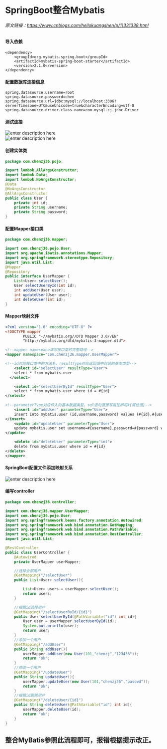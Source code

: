 # SpringBoot整合Mybatis


###### 原文链接：https://www.cnblogs.com/hellokuangshen/p/11331338.html
#### 导入依赖    
```
<dependency>
	<groupId>org.mybatis.spring.boot</groupId>
	<artifactId>mybatis-spring-boot-starter</artifactId>
	<version>2.1.0</version>
</dependency>
```
#### 配置数据库连接信息    
```
spring.datasource.username=root
spring.datasource.password=chen
spring.datasource.url=jdbc:mysql://localhost:3306?serverTimezone=UTC&useUnicode=true&characterEncoding=utf-8
spring.datasource.driver-class-name=com.mysql.cj.jdbc.Driver
```
#### 测试连接        
![enter description here](https://aliyunosschenzj.oss-cn-beijing.aliyuncs.com/aliyunoss/1580824572626.png)        
![enter description here](https://aliyunosschenzj.oss-cn-beijing.aliyuncs.com/aliyunoss/1580824626143.png)        
#### 创建实体类        
```java
package com.chenzj36.pojo;

import lombok.AllArgsConstructor;
import lombok.Data;
import lombok.NoArgsConstructor;
@Data
@NoArgsConstructor
@AllArgsConstructor
public class User {
    private int id;
    private String username;
    private String password;
}
```
#### 配置Mapper接口类    
```java
package com.chenzj36.mapper;

import com.chenzj36.pojo.User;
import org.apache.ibatis.annotations.Mapper;
import org.springframework.stereotype.Repository;
import java.util.List;
@Mapper
@Repository
public interface UserMapper {
    List<User> selectUser();
    User selectUserById(int id);
    int addUser(User user);
    int updateUser(User user);
    int deleteUser(int id);
}
```
#### Mapper映射文件    
```xml
<?xml version="1.0" encoding="UTF-8" ?>
<!DOCTYPE mapper
        PUBLIC "-//mybatis.org//DTD Mapper 3.0//EN"
        "http://mybatis.org/dtd/mybatis-3-mapper.dtd">

<!--mapper namespace填写接口类的完整路径-->
<mapper namespace="com.chenzj36.mapper.UserMapper">

<!--id对应接口类中的方法名，resultType对应返回值中封装的基本类型-->
    <select id="selectUser" resultType="User">
    select * from mybatis.user
  </select>

    <select id="selectUserById" resultType="User">
    select * from mybatis.user where id = #{id}
</select>
    
<!--parameterType对应传入的基本数据类型，sql语句直接写属性即可#{属性值}-->
    <insert id="addUser" parameterType="User">
    insert into mybatis.user (id,username,password) values (#{id},#{username},#{password})
</insert>
    <update id="updateUser" parameterType="User">
    update mybatis.user set username=#{username},password=#{password} where id = #{id}
</update>

    <delete id="deleteUser" parameterType="int">
    delete from mybatis.user where id = #{id}
</delete>
</mapper>
```
#### SpringBoot配置文件添加映射关系            
![enter description here](https://aliyunosschenzj.oss-cn-beijing.aliyuncs.com/aliyunoss/1580825846558.png)
#### 编写controller    
```java
package com.chenzj36.controller;

import com.chenzj36.mapper.UserMapper;
import com.chenzj36.pojo.User;
import org.springframework.beans.factory.annotation.Autowired;
import org.springframework.web.bind.annotation.GetMapping;
import org.springframework.web.bind.annotation.PathVariable;
import org.springframework.web.bind.annotation.RestController;
import java.util.List;

@RestController
public class UserController {
    @Autowired
    private UserMapper userMapper;

    //选择全部用户
    @GetMapping("/selectUser")
    public List<User> selectUser(){

        List<User> users = userMapper.selectUser();
        return users;
    }

    //根据id选择用户
    @GetMapping("/selectUserById/{id}")
    public User selectUserById(@PathVariable("id") int id){
        User user = userMapper.selectUserById(id);
        System.out.println(user);
        return user;
    }
    //添加一个用户
    @GetMapping("/addUser")
    public String addUser(){
        userMapper.addUser(new User(101,"chenzj","123456"));
        return "ok";
    }
    //修改一个用户
    @GetMapping("/updateUser")
    public String updateUser(){
        userMapper.updateUser(new User(101,"chenzj36","passwd"));
        return "ok";
    }
    //根据id删除用户
    @GetMapping("/deleteUser/{id}")
    public String deleteUser(@PathVariable("id") int id){
        userMapper.deleteUser(id);
        return "ok";
    }
}
```
## 整合MyBatis参照此流程即可，报错根据提示改正。
